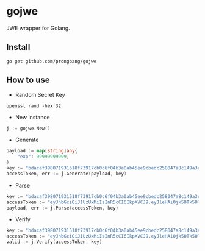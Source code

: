 # gojwe

JWE wrapper for Golang.

## Install

```shell
go get github.com/prongbang/gojwe
```

## How to use

- Random Secret Key

```shell
openssl rand -hex 32
```

- New instance

```go
j := gojwe.New()
```

- Generate

```go
payload := map[string]any{
    "exp": 99999999999,
}
key := "bdacaf398071931518f73917cb0c6f04b3a0ab45ee9cbedc258047a8c149a3e1"
accessToken, err := j.Generate(payload, key)
```

- Parse

```go
key := "bdacaf398071931518f73917cb0c6f04b3a0ab45ee9cbedc258047a8c149a3e1"
accessToken := "eyJhbGciOiJIUzUxMiIsInR5cCI6IkpXVCJ9.eyJleHAiOjk5OTk5OTk5OTk5fQ.rMKkGe6riuLZ3boYiMZsk5xrT7S-7VK6gZmFs1_7kKtVUkpvGatudYI5ZSkwIQ-iJKp2XskCxzn_6fVkCohtUQ"
payload, err := j.Parse(accessToken, key)
```

- Verify

```go
key := "bdacaf398071931518f73917cb0c6f04b3a0ab45ee9cbedc258047a8c149a3e1"
accessToken := "eyJhbGciOiJIUzUxMiIsInR5cCI6IkpXVCJ9.eyJleHAiOjk5OTk5OTk5OTk5fQ.rMKkGe6riuLZ3boYiMZsk5xrT7S-7VK6gZmFs1_7kKtVUkpvGatudYI5ZSkwIQ-iJKp2XskCxzn_6fVkCohtUQ"
valid := j.Verify(accessToken, key)
```
